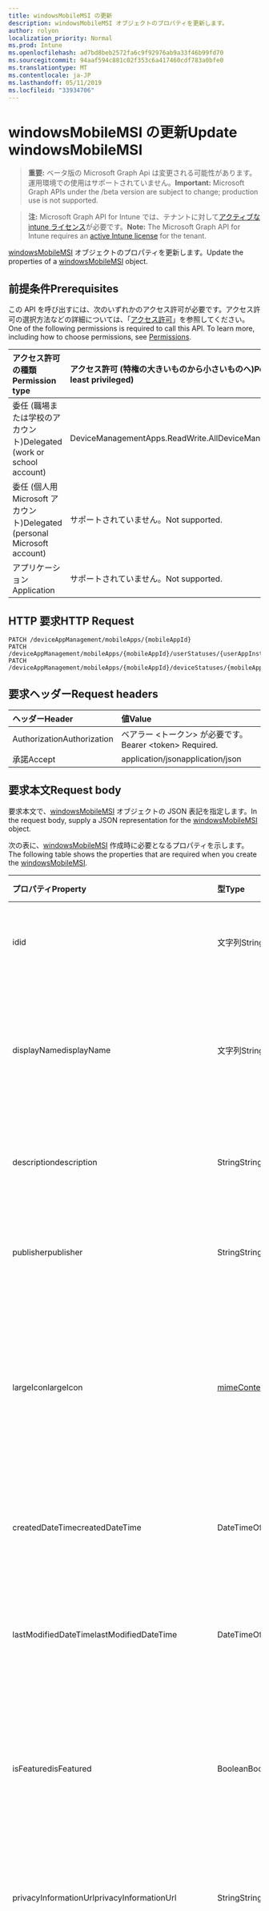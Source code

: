 ```yaml
---
title: windowsMobileMSI の更新
description: windowsMobileMSI オブジェクトのプロパティを更新します。
author: rolyon
localization_priority: Normal
ms.prod: Intune
ms.openlocfilehash: ad7bd8beb2572fa6c9f92976ab9a33f46b99fd70
ms.sourcegitcommit: 94aaf594c881c02f353c6a417460cdf783a0bfe0
ms.translationtype: MT
ms.contentlocale: ja-JP
ms.lasthandoff: 05/11/2019
ms.locfileid: "33934706"
---
```

# <a name="update-windowsmobilemsi"></a><span data-ttu-id="694a0-103">windowsMobileMSI の更新</span><span class="sxs-lookup"><span data-stu-id="694a0-103">Update windowsMobileMSI</span></span>

> <span data-ttu-id="694a0-104">**重要:** ベータ版の Microsoft Graph Api は変更される可能性があります。運用環境での使用はサポートされていません。</span><span class="sxs-lookup"><span data-stu-id="694a0-104">**Important:** Microsoft Graph APIs under the /beta version are subject to change; production use is not supported.</span></span>

> <span data-ttu-id="694a0-105">**注:** Microsoft Graph API for Intune では、テナントに対して[アクティブな intune ライセンス](https://go.microsoft.com/fwlink/?linkid=839381)が必要です。</span><span class="sxs-lookup"><span data-stu-id="694a0-105">**Note:** The Microsoft Graph API for Intune requires an [active Intune license](https://go.microsoft.com/fwlink/?linkid=839381) for the tenant.</span></span>

<span data-ttu-id="694a0-106">[windowsMobileMSI](../resources/intune-apps-windowsmobilemsi.md) オブジェクトのプロパティを更新します。</span><span class="sxs-lookup"><span data-stu-id="694a0-106">Update the properties of a [windowsMobileMSI](../resources/intune-apps-windowsmobilemsi.md) object.</span></span>

## <a name="prerequisites"></a><span data-ttu-id="694a0-107">前提条件</span><span class="sxs-lookup"><span data-stu-id="694a0-107">Prerequisites</span></span>
<span data-ttu-id="694a0-p101">この API を呼び出すには、次のいずれかのアクセス許可が必要です。アクセス許可の選択方法などの詳細については、「[アクセス許可](/graph/permissions-reference)」を参照してください。</span><span class="sxs-lookup"><span data-stu-id="694a0-p101">One of the following permissions is required to call this API. To learn more, including how to choose permissions, see [Permissions](/graph/permissions-reference).</span></span>

|<span data-ttu-id="694a0-110">アクセス許可の種類</span><span class="sxs-lookup"><span data-stu-id="694a0-110">Permission type</span></span>|<span data-ttu-id="694a0-111">アクセス許可 (特権の大きいものから小さいものへ)</span><span class="sxs-lookup"><span data-stu-id="694a0-111">Permissions (from most to least privileged)</span></span>|
|:---|:---|
|<span data-ttu-id="694a0-112">委任 (職場または学校のアカウント)</span><span class="sxs-lookup"><span data-stu-id="694a0-112">Delegated (work or school account)</span></span>|<span data-ttu-id="694a0-113">DeviceManagementApps.ReadWrite.All</span><span class="sxs-lookup"><span data-stu-id="694a0-113">DeviceManagementApps.ReadWrite.All</span></span>|
|<span data-ttu-id="694a0-114">委任 (個人用 Microsoft アカウント)</span><span class="sxs-lookup"><span data-stu-id="694a0-114">Delegated (personal Microsoft account)</span></span>|<span data-ttu-id="694a0-115">サポートされていません。</span><span class="sxs-lookup"><span data-stu-id="694a0-115">Not supported.</span></span>|
|<span data-ttu-id="694a0-116">アプリケーション</span><span class="sxs-lookup"><span data-stu-id="694a0-116">Application</span></span>|<span data-ttu-id="694a0-117">サポートされていません。</span><span class="sxs-lookup"><span data-stu-id="694a0-117">Not supported.</span></span>|

## <a name="http-request"></a><span data-ttu-id="694a0-118">HTTP 要求</span><span class="sxs-lookup"><span data-stu-id="694a0-118">HTTP Request</span></span>
<!-- {
  "blockType": "ignored"
}
-->
``` http
PATCH /deviceAppManagement/mobileApps/{mobileAppId}
PATCH /deviceAppManagement/mobileApps/{mobileAppId}/userStatuses/{userAppInstallStatusId}/app
PATCH /deviceAppManagement/mobileApps/{mobileAppId}/deviceStatuses/{mobileAppInstallStatusId}/app
```

## <a name="request-headers"></a><span data-ttu-id="694a0-119">要求ヘッダー</span><span class="sxs-lookup"><span data-stu-id="694a0-119">Request headers</span></span>
|<span data-ttu-id="694a0-120">ヘッダー</span><span class="sxs-lookup"><span data-stu-id="694a0-120">Header</span></span>|<span data-ttu-id="694a0-121">値</span><span class="sxs-lookup"><span data-stu-id="694a0-121">Value</span></span>|
|:---|:---|
|<span data-ttu-id="694a0-122">Authorization</span><span class="sxs-lookup"><span data-stu-id="694a0-122">Authorization</span></span>|<span data-ttu-id="694a0-123">ベアラー &lt;トークン&gt; が必要です。</span><span class="sxs-lookup"><span data-stu-id="694a0-123">Bearer &lt;token&gt; Required.</span></span>|
|<span data-ttu-id="694a0-124">承諾</span><span class="sxs-lookup"><span data-stu-id="694a0-124">Accept</span></span>|<span data-ttu-id="694a0-125">application/json</span><span class="sxs-lookup"><span data-stu-id="694a0-125">application/json</span></span>|

## <a name="request-body"></a><span data-ttu-id="694a0-126">要求本文</span><span class="sxs-lookup"><span data-stu-id="694a0-126">Request body</span></span>
<span data-ttu-id="694a0-127">要求本文で、[windowsMobileMSI](../resources/intune-apps-windowsmobilemsi.md) オブジェクトの JSON 表記を指定します。</span><span class="sxs-lookup"><span data-stu-id="694a0-127">In the request body, supply a JSON representation for the [windowsMobileMSI](../resources/intune-apps-windowsmobilemsi.md) object.</span></span>

<span data-ttu-id="694a0-128">次の表に、[windowsMobileMSI](../resources/intune-apps-windowsmobilemsi.md) 作成時に必要となるプロパティを示します。</span><span class="sxs-lookup"><span data-stu-id="694a0-128">The following table shows the properties that are required when you create the [windowsMobileMSI](../resources/intune-apps-windowsmobilemsi.md).</span></span>

|<span data-ttu-id="694a0-129">プロパティ</span><span class="sxs-lookup"><span data-stu-id="694a0-129">Property</span></span>|<span data-ttu-id="694a0-130">型</span><span class="sxs-lookup"><span data-stu-id="694a0-130">Type</span></span>|<span data-ttu-id="694a0-131">説明</span><span class="sxs-lookup"><span data-stu-id="694a0-131">Description</span></span>|
|:---|:---|:---|
|<span data-ttu-id="694a0-132">id</span><span class="sxs-lookup"><span data-stu-id="694a0-132">id</span></span>|<span data-ttu-id="694a0-133">文字列</span><span class="sxs-lookup"><span data-stu-id="694a0-133">String</span></span>|<span data-ttu-id="694a0-134">エンティティのキー。</span><span class="sxs-lookup"><span data-stu-id="694a0-134">Key of the entity.</span></span> <span data-ttu-id="694a0-135">[mobileApp](../resources/intune-apps-mobileapp.md) から継承します</span><span class="sxs-lookup"><span data-stu-id="694a0-135">Inherited from [mobileApp](../resources/intune-apps-mobileapp.md)</span></span>|
|<span data-ttu-id="694a0-136">displayName</span><span class="sxs-lookup"><span data-stu-id="694a0-136">displayName</span></span>|<span data-ttu-id="694a0-137">文字列</span><span class="sxs-lookup"><span data-stu-id="694a0-137">String</span></span>|<span data-ttu-id="694a0-138">管理者が提供またはインポートしたアプリのタイトル。</span><span class="sxs-lookup"><span data-stu-id="694a0-138">The admin provided or imported title of the app.</span></span> <span data-ttu-id="694a0-139">[mobileApp](../resources/intune-apps-mobileapp.md) から継承します</span><span class="sxs-lookup"><span data-stu-id="694a0-139">Inherited from [mobileApp](../resources/intune-apps-mobileapp.md)</span></span>|
|<span data-ttu-id="694a0-140">description</span><span class="sxs-lookup"><span data-stu-id="694a0-140">description</span></span>|<span data-ttu-id="694a0-141">String</span><span class="sxs-lookup"><span data-stu-id="694a0-141">String</span></span>|<span data-ttu-id="694a0-142">アプリの説明。</span><span class="sxs-lookup"><span data-stu-id="694a0-142">The description of the app.</span></span> <span data-ttu-id="694a0-143">[mobileApp](../resources/intune-apps-mobileapp.md) から継承します</span><span class="sxs-lookup"><span data-stu-id="694a0-143">Inherited from [mobileApp](../resources/intune-apps-mobileapp.md)</span></span>|
|<span data-ttu-id="694a0-144">publisher</span><span class="sxs-lookup"><span data-stu-id="694a0-144">publisher</span></span>|<span data-ttu-id="694a0-145">String</span><span class="sxs-lookup"><span data-stu-id="694a0-145">String</span></span>|<span data-ttu-id="694a0-146">アプリの発行元。</span><span class="sxs-lookup"><span data-stu-id="694a0-146">The publisher of the app.</span></span> <span data-ttu-id="694a0-147">[mobileApp](../resources/intune-apps-mobileapp.md) から継承します</span><span class="sxs-lookup"><span data-stu-id="694a0-147">Inherited from [mobileApp](../resources/intune-apps-mobileapp.md)</span></span>|
|<span data-ttu-id="694a0-148">largeIcon</span><span class="sxs-lookup"><span data-stu-id="694a0-148">largeIcon</span></span>|[<span data-ttu-id="694a0-149">mimeContent</span><span class="sxs-lookup"><span data-stu-id="694a0-149">mimeContent</span></span>](../resources/intune-shared-mimecontent.md)|<span data-ttu-id="694a0-150">アプリの詳細に表示され、アイコンのアップロードに使用される大きいアイコン。</span><span class="sxs-lookup"><span data-stu-id="694a0-150">The large icon, to be displayed in the app details and used for upload of the icon.</span></span> <span data-ttu-id="694a0-151">[mobileApp](../resources/intune-apps-mobileapp.md) から継承します</span><span class="sxs-lookup"><span data-stu-id="694a0-151">Inherited from [mobileApp](../resources/intune-apps-mobileapp.md)</span></span>|
|<span data-ttu-id="694a0-152">createdDateTime</span><span class="sxs-lookup"><span data-stu-id="694a0-152">createdDateTime</span></span>|<span data-ttu-id="694a0-153">DateTimeOffset</span><span class="sxs-lookup"><span data-stu-id="694a0-153">DateTimeOffset</span></span>|<span data-ttu-id="694a0-154">アプリが作成された日時。</span><span class="sxs-lookup"><span data-stu-id="694a0-154">The date and time the app was created.</span></span> <span data-ttu-id="694a0-155">[mobileApp](../resources/intune-apps-mobileapp.md) から継承します</span><span class="sxs-lookup"><span data-stu-id="694a0-155">Inherited from [mobileApp](../resources/intune-apps-mobileapp.md)</span></span>|
|<span data-ttu-id="694a0-156">lastModifiedDateTime</span><span class="sxs-lookup"><span data-stu-id="694a0-156">lastModifiedDateTime</span></span>|<span data-ttu-id="694a0-157">DateTimeOffset</span><span class="sxs-lookup"><span data-stu-id="694a0-157">DateTimeOffset</span></span>|<span data-ttu-id="694a0-158">アプリが最後に変更された日時。</span><span class="sxs-lookup"><span data-stu-id="694a0-158">The date and time the app was last modified.</span></span> <span data-ttu-id="694a0-159">[mobileApp](../resources/intune-apps-mobileapp.md) から継承します</span><span class="sxs-lookup"><span data-stu-id="694a0-159">Inherited from [mobileApp](../resources/intune-apps-mobileapp.md)</span></span>|
|<span data-ttu-id="694a0-160">isFeatured</span><span class="sxs-lookup"><span data-stu-id="694a0-160">isFeatured</span></span>|<span data-ttu-id="694a0-161">Boolean</span><span class="sxs-lookup"><span data-stu-id="694a0-161">Boolean</span></span>|<span data-ttu-id="694a0-162">アプリが管理者のおすすめとしてマークされたかどうかを示す値。[mobileApp](../resources/intune-apps-mobileapp.md) から継承します</span><span class="sxs-lookup"><span data-stu-id="694a0-162">The value indicating whether the app is marked as featured by the admin. Inherited from [mobileApp](../resources/intune-apps-mobileapp.md)</span></span>|
|<span data-ttu-id="694a0-163">privacyInformationUrl</span><span class="sxs-lookup"><span data-stu-id="694a0-163">privacyInformationUrl</span></span>|<span data-ttu-id="694a0-164">String</span><span class="sxs-lookup"><span data-stu-id="694a0-164">String</span></span>|<span data-ttu-id="694a0-165">プライバシーに関する声明の URL。</span><span class="sxs-lookup"><span data-stu-id="694a0-165">The privacy statement Url.</span></span> <span data-ttu-id="694a0-166">[mobileApp](../resources/intune-apps-mobileapp.md) から継承します</span><span class="sxs-lookup"><span data-stu-id="694a0-166">Inherited from [mobileApp](../resources/intune-apps-mobileapp.md)</span></span>|
|<span data-ttu-id="694a0-167">informationUrl</span><span class="sxs-lookup"><span data-stu-id="694a0-167">informationUrl</span></span>|<span data-ttu-id="694a0-168">String</span><span class="sxs-lookup"><span data-stu-id="694a0-168">String</span></span>|<span data-ttu-id="694a0-169">詳細情報の URL。</span><span class="sxs-lookup"><span data-stu-id="694a0-169">The more information Url.</span></span> <span data-ttu-id="694a0-170">[mobileApp](../resources/intune-apps-mobileapp.md) から継承します</span><span class="sxs-lookup"><span data-stu-id="694a0-170">Inherited from [mobileApp](../resources/intune-apps-mobileapp.md)</span></span>|
|<span data-ttu-id="694a0-171">owner</span><span class="sxs-lookup"><span data-stu-id="694a0-171">owner</span></span>|<span data-ttu-id="694a0-172">String</span><span class="sxs-lookup"><span data-stu-id="694a0-172">String</span></span>|<span data-ttu-id="694a0-173">アプリの所有者。</span><span class="sxs-lookup"><span data-stu-id="694a0-173">The owner of the app.</span></span> <span data-ttu-id="694a0-174">[mobileApp](../resources/intune-apps-mobileapp.md) から継承します</span><span class="sxs-lookup"><span data-stu-id="694a0-174">Inherited from [mobileApp](../resources/intune-apps-mobileapp.md)</span></span>|
|<span data-ttu-id="694a0-175">developer</span><span class="sxs-lookup"><span data-stu-id="694a0-175">developer</span></span>|<span data-ttu-id="694a0-176">String</span><span class="sxs-lookup"><span data-stu-id="694a0-176">String</span></span>|<span data-ttu-id="694a0-177">アプリの開発者。</span><span class="sxs-lookup"><span data-stu-id="694a0-177">The developer of the app.</span></span> <span data-ttu-id="694a0-178">[mobileApp](../resources/intune-apps-mobileapp.md) から継承します</span><span class="sxs-lookup"><span data-stu-id="694a0-178">Inherited from [mobileApp](../resources/intune-apps-mobileapp.md)</span></span>|
|<span data-ttu-id="694a0-179">notes</span><span class="sxs-lookup"><span data-stu-id="694a0-179">notes</span></span>|<span data-ttu-id="694a0-180">String</span><span class="sxs-lookup"><span data-stu-id="694a0-180">String</span></span>|<span data-ttu-id="694a0-181">アプリ用のメモ。</span><span class="sxs-lookup"><span data-stu-id="694a0-181">Notes for the app.</span></span> <span data-ttu-id="694a0-182">[mobileApp](../resources/intune-apps-mobileapp.md) から継承します</span><span class="sxs-lookup"><span data-stu-id="694a0-182">Inherited from [mobileApp](../resources/intune-apps-mobileapp.md)</span></span>|
|<span data-ttu-id="694a0-183">uploadState</span><span class="sxs-lookup"><span data-stu-id="694a0-183">uploadState</span></span>|<span data-ttu-id="694a0-184">Int32</span><span class="sxs-lookup"><span data-stu-id="694a0-184">Int32</span></span>|<span data-ttu-id="694a0-185">アップロード状態。</span><span class="sxs-lookup"><span data-stu-id="694a0-185">The upload state.</span></span> <span data-ttu-id="694a0-186">[mobileApp](../resources/intune-apps-mobileapp.md) から継承します</span><span class="sxs-lookup"><span data-stu-id="694a0-186">Inherited from [mobileApp](../resources/intune-apps-mobileapp.md)</span></span>|
|<span data-ttu-id="694a0-187">publishingState</span><span class="sxs-lookup"><span data-stu-id="694a0-187">publishingState</span></span>|[<span data-ttu-id="694a0-188">mobileAppPublishingState</span><span class="sxs-lookup"><span data-stu-id="694a0-188">mobileAppPublishingState</span></span>](../resources/intune-apps-mobileapppublishingstate.md)|<span data-ttu-id="694a0-189">アプリの発行の状態。</span><span class="sxs-lookup"><span data-stu-id="694a0-189">The publishing state for the app.</span></span> <span data-ttu-id="694a0-190">アプリが発行されていない限り、アプリを割り当てることができません。</span><span class="sxs-lookup"><span data-stu-id="694a0-190">The app cannot be assigned unless the app is published.</span></span> <span data-ttu-id="694a0-191">[MobileApp](../resources/intune-apps-mobileapp.md)から継承されます。</span><span class="sxs-lookup"><span data-stu-id="694a0-191">Inherited from [mobileApp](../resources/intune-apps-mobileapp.md).</span></span> <span data-ttu-id="694a0-192">可能な値は、`notPublished`、`processing`、`published` です。</span><span class="sxs-lookup"><span data-stu-id="694a0-192">Possible values are: `notPublished`, `processing`, `published`.</span></span>|
|<span data-ttu-id="694a0-193">isAssigned</span><span class="sxs-lookup"><span data-stu-id="694a0-193">isAssigned</span></span>|<span data-ttu-id="694a0-194">Boolean</span><span class="sxs-lookup"><span data-stu-id="694a0-194">Boolean</span></span>|<span data-ttu-id="694a0-195">アプリが少なくとも1つのグループに割り当てられているかどうかを示す値。</span><span class="sxs-lookup"><span data-stu-id="694a0-195">The value indicating whether the app is assigned to at least one group.</span></span> <span data-ttu-id="694a0-196">[mobileApp](../resources/intune-apps-mobileapp.md) から継承します</span><span class="sxs-lookup"><span data-stu-id="694a0-196">Inherited from [mobileApp](../resources/intune-apps-mobileapp.md)</span></span>|
|<span data-ttu-id="694a0-197">roleScopeTagIds</span><span class="sxs-lookup"><span data-stu-id="694a0-197">roleScopeTagIds</span></span>|<span data-ttu-id="694a0-198">String collection</span><span class="sxs-lookup"><span data-stu-id="694a0-198">String collection</span></span>|<span data-ttu-id="694a0-199">このモバイルアプリの範囲タグ id のリスト。</span><span class="sxs-lookup"><span data-stu-id="694a0-199">List of scope tag ids for this mobile app.</span></span> <span data-ttu-id="694a0-200">[mobileApp](../resources/intune-apps-mobileapp.md) から継承します</span><span class="sxs-lookup"><span data-stu-id="694a0-200">Inherited from [mobileApp](../resources/intune-apps-mobileapp.md)</span></span>|
|<span data-ttu-id="694a0-201">dependentAppCount</span><span class="sxs-lookup"><span data-stu-id="694a0-201">dependentAppCount</span></span>|<span data-ttu-id="694a0-202">Int32</span><span class="sxs-lookup"><span data-stu-id="694a0-202">Int32</span></span>|<span data-ttu-id="694a0-203">子アプリが持つ依存関係の合計数。</span><span class="sxs-lookup"><span data-stu-id="694a0-203">The total number of dependencies the child app has.</span></span> <span data-ttu-id="694a0-204">[mobileApp](../resources/intune-apps-mobileapp.md) から継承します</span><span class="sxs-lookup"><span data-stu-id="694a0-204">Inherited from [mobileApp](../resources/intune-apps-mobileapp.md)</span></span>|
|<span data-ttu-id="694a0-205">committedContentVersion</span><span class="sxs-lookup"><span data-stu-id="694a0-205">committedContentVersion</span></span>|<span data-ttu-id="694a0-206">String</span><span class="sxs-lookup"><span data-stu-id="694a0-206">String</span></span>|<span data-ttu-id="694a0-207">内部にコミットされたコンテンツのバージョン。</span><span class="sxs-lookup"><span data-stu-id="694a0-207">The internal committed content version.</span></span> <span data-ttu-id="694a0-208">[mobileLobApp](../resources/intune-apps-mobilelobapp.md) から継承します</span><span class="sxs-lookup"><span data-stu-id="694a0-208">Inherited from [mobileLobApp](../resources/intune-apps-mobilelobapp.md)</span></span>|
|<span data-ttu-id="694a0-209">fileName</span><span class="sxs-lookup"><span data-stu-id="694a0-209">fileName</span></span>|<span data-ttu-id="694a0-210">文字列型 (String)</span><span class="sxs-lookup"><span data-stu-id="694a0-210">String</span></span>|<span data-ttu-id="694a0-211">メインの LOB アプリケーションのファイル名。</span><span class="sxs-lookup"><span data-stu-id="694a0-211">The name of the main Lob application file.</span></span> <span data-ttu-id="694a0-212">[mobileLobApp](../resources/intune-apps-mobilelobapp.md) から継承します</span><span class="sxs-lookup"><span data-stu-id="694a0-212">Inherited from [mobileLobApp](../resources/intune-apps-mobilelobapp.md)</span></span>|
|<span data-ttu-id="694a0-213">size</span><span class="sxs-lookup"><span data-stu-id="694a0-213">size</span></span>|<span data-ttu-id="694a0-214">Int64</span><span class="sxs-lookup"><span data-stu-id="694a0-214">Int64</span></span>|<span data-ttu-id="694a0-215">アップロードされたすべてのファイルを含む合計サイズ。</span><span class="sxs-lookup"><span data-stu-id="694a0-215">The total size, including all uploaded files.</span></span> <span data-ttu-id="694a0-216">[mobileLobApp](../resources/intune-apps-mobilelobapp.md) から継承します</span><span class="sxs-lookup"><span data-stu-id="694a0-216">Inherited from [mobileLobApp](../resources/intune-apps-mobilelobapp.md)</span></span>|
|<span data-ttu-id="694a0-217">commandLine</span><span class="sxs-lookup"><span data-stu-id="694a0-217">commandLine</span></span>|<span data-ttu-id="694a0-218">String</span><span class="sxs-lookup"><span data-stu-id="694a0-218">String</span></span>|<span data-ttu-id="694a0-219">コマンド ライン。</span><span class="sxs-lookup"><span data-stu-id="694a0-219">The command line.</span></span>|
|<span data-ttu-id="694a0-220">productCode</span><span class="sxs-lookup"><span data-stu-id="694a0-220">productCode</span></span>|<span data-ttu-id="694a0-221">String</span><span class="sxs-lookup"><span data-stu-id="694a0-221">String</span></span>|<span data-ttu-id="694a0-222">製品コード。</span><span class="sxs-lookup"><span data-stu-id="694a0-222">The product code.</span></span>|
|<span data-ttu-id="694a0-223">productVersion</span><span class="sxs-lookup"><span data-stu-id="694a0-223">productVersion</span></span>|<span data-ttu-id="694a0-224">String</span><span class="sxs-lookup"><span data-stu-id="694a0-224">String</span></span>|<span data-ttu-id="694a0-225">Windows Mobile MSI 基幹業務 (LoB) アプリの製品のバージョン。</span><span class="sxs-lookup"><span data-stu-id="694a0-225">The product version of Windows Mobile MSI Line of Business (LoB) app.</span></span>|
|<span data-ttu-id="694a0-226">ignoreVersionDetection</span><span class="sxs-lookup"><span data-stu-id="694a0-226">ignoreVersionDetection</span></span>|<span data-ttu-id="694a0-227">Boolean</span><span class="sxs-lookup"><span data-stu-id="694a0-227">Boolean</span></span>|<span data-ttu-id="694a0-228">アプリをデバイスにインストールした後に、アプリのバージョンを使用してアプリを検出するかどうかを制御するブール値。</span><span class="sxs-lookup"><span data-stu-id="694a0-228">A boolean to control whether the app's version will be used to detect the app after it is installed on a device.</span></span> <span data-ttu-id="694a0-229">自己更新機能を使用する Windows Mobile MSI 基幹業務 (LoB) アプリの場合は、true に設定します。</span><span class="sxs-lookup"><span data-stu-id="694a0-229">Set this to true for Windows Mobile MSI Line of Business (LoB) apps that use a self update feature.</span></span>|
|<span data-ttu-id="694a0-230">identityVersion</span><span class="sxs-lookup"><span data-stu-id="694a0-230">identityVersion</span></span>|<span data-ttu-id="694a0-231">String</span><span class="sxs-lookup"><span data-stu-id="694a0-231">String</span></span>|<span data-ttu-id="694a0-232">ID のバージョン。</span><span class="sxs-lookup"><span data-stu-id="694a0-232">The identity version.</span></span>|
|<span data-ttu-id="694a0-233">useDeviceContext</span><span class="sxs-lookup"><span data-stu-id="694a0-233">useDeviceContext</span></span>|<span data-ttu-id="694a0-234">ブール型 (Boolean)</span><span class="sxs-lookup"><span data-stu-id="694a0-234">Boolean</span></span>|<span data-ttu-id="694a0-235">デバイスコンテキストにデュアルモード MSI をインストールするかどうかを示します。</span><span class="sxs-lookup"><span data-stu-id="694a0-235">Indicates whether to install a dual-mode MSI in the device context.</span></span> <span data-ttu-id="694a0-236">True の場合、すべてのユーザーに対してアプリがインストールされます。</span><span class="sxs-lookup"><span data-stu-id="694a0-236">If true, app will be installed for all users.</span></span> <span data-ttu-id="694a0-237">False の場合、アプリはユーザーごとにインストールされます。</span><span class="sxs-lookup"><span data-stu-id="694a0-237">If false, app will be installed per-user.</span></span> <span data-ttu-id="694a0-238">Null の場合、サービスは MSI パッケージの既定のインストールコンテキストを使用します。</span><span class="sxs-lookup"><span data-stu-id="694a0-238">If null, service will use the MSI package's default install context.</span></span> <span data-ttu-id="694a0-239">デュアルモード MSI の場合、この既定値はユーザーごとになります。</span><span class="sxs-lookup"><span data-stu-id="694a0-239">In case of dual-mode MSI, this default will be per-user.</span></span>  <span data-ttu-id="694a0-240">デュアルモード以外のアプリには設定できません。</span><span class="sxs-lookup"><span data-stu-id="694a0-240">Cannot be set for non-dual-mode apps.</span></span>  <span data-ttu-id="694a0-241">アプリケーションを最初に作成した後に変更することはできません。</span><span class="sxs-lookup"><span data-stu-id="694a0-241">Cannot be changed after initial creation of the application.</span></span>|



## <a name="response"></a><span data-ttu-id="694a0-242">応答</span><span class="sxs-lookup"><span data-stu-id="694a0-242">Response</span></span>
<span data-ttu-id="694a0-243">成功した場合、このメソッドは `200 OK` 応答コードと、更新された [windowsMobileMSI](../resources/intune-apps-windowsmobilemsi.md) オブジェクトを応答本文で返します。</span><span class="sxs-lookup"><span data-stu-id="694a0-243">If successful, this method returns a `200 OK` response code and an updated [windowsMobileMSI](../resources/intune-apps-windowsmobilemsi.md) object in the response body.</span></span>

## <a name="example"></a><span data-ttu-id="694a0-244">例</span><span class="sxs-lookup"><span data-stu-id="694a0-244">Example</span></span>

### <a name="request"></a><span data-ttu-id="694a0-245">要求</span><span class="sxs-lookup"><span data-stu-id="694a0-245">Request</span></span>
<span data-ttu-id="694a0-246">以下は、要求の例です。</span><span class="sxs-lookup"><span data-stu-id="694a0-246">Here is an example of the request.</span></span>
``` http
PATCH https://graph.microsoft.com/beta/deviceAppManagement/mobileApps/{mobileAppId}
Content-type: application/json
Content-length: 1066

{
  "@odata.type": "#microsoft.graph.windowsMobileMSI",
  "displayName": "Display Name value",
  "description": "Description value",
  "publisher": "Publisher value",
  "largeIcon": {
    "@odata.type": "microsoft.graph.mimeContent",
    "type": "Type value",
    "value": "dmFsdWU="
  },
  "isFeatured": true,
  "privacyInformationUrl": "https://example.com/privacyInformationUrl/",
  "informationUrl": "https://example.com/informationUrl/",
  "owner": "Owner value",
  "developer": "Developer value",
  "notes": "Notes value",
  "uploadState": 11,
  "publishingState": "processing",
  "isAssigned": true,
  "roleScopeTagIds": [
    "Role Scope Tag Ids value"
  ],
  "dependentAppCount": 1,
  "committedContentVersion": "Committed Content Version value",
  "fileName": "File Name value",
  "size": 4,
  "commandLine": "Command Line value",
  "productCode": "Product Code value",
  "productVersion": "Product Version value",
  "ignoreVersionDetection": true,
  "identityVersion": "Identity Version value",
  "useDeviceContext": true
}
```

### <a name="response"></a><span data-ttu-id="694a0-247">応答</span><span class="sxs-lookup"><span data-stu-id="694a0-247">Response</span></span>
<span data-ttu-id="694a0-p124">以下は、応答の例です。注:簡潔にするために、ここに示す応答オブジェクトは切り詰められている場合があります。すべてのプロパティは実際の呼び出しから返されます。</span><span class="sxs-lookup"><span data-stu-id="694a0-p124">Here is an example of the response. Note: The response object shown here may be truncated for brevity. All of the properties will be returned from an actual call.</span></span>
``` http
HTTP/1.1 200 OK
Content-Type: application/json
Content-Length: 1238

{
  "@odata.type": "#microsoft.graph.windowsMobileMSI",
  "id": "aa453e5d-3e5d-aa45-5d3e-45aa5d3e45aa",
  "displayName": "Display Name value",
  "description": "Description value",
  "publisher": "Publisher value",
  "largeIcon": {
    "@odata.type": "microsoft.graph.mimeContent",
    "type": "Type value",
    "value": "dmFsdWU="
  },
  "createdDateTime": "2017-01-01T00:02:43.5775965-08:00",
  "lastModifiedDateTime": "2017-01-01T00:00:35.1329464-08:00",
  "isFeatured": true,
  "privacyInformationUrl": "https://example.com/privacyInformationUrl/",
  "informationUrl": "https://example.com/informationUrl/",
  "owner": "Owner value",
  "developer": "Developer value",
  "notes": "Notes value",
  "uploadState": 11,
  "publishingState": "processing",
  "isAssigned": true,
  "roleScopeTagIds": [
    "Role Scope Tag Ids value"
  ],
  "dependentAppCount": 1,
  "committedContentVersion": "Committed Content Version value",
  "fileName": "File Name value",
  "size": 4,
  "commandLine": "Command Line value",
  "productCode": "Product Code value",
  "productVersion": "Product Version value",
  "ignoreVersionDetection": true,
  "identityVersion": "Identity Version value",
  "useDeviceContext": true
}
```




